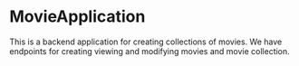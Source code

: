 # MovieApplication
This is a backend application for creating collections of movies. We have endpoints for creating viewing and modifying movies and movie collection.
